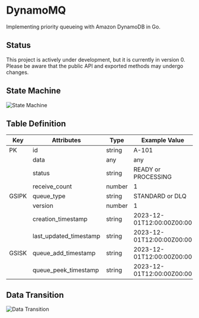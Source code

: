 # DynamoMQ

Implementing priority queueing with Amazon DynamoDB in Go.

## Status

This project is actively under development, but it is currently in version 0. Please be aware that the public API and exported methods may undergo changes.


## State Machine

![State Machine](https://cacoo.com/diagrams/DjoA2pSKnhCghTYM-4B362.png) 

## Table Definition

| Key   | Attributes               | Type   | Example Value             |
|-------|--------------------------|--------|---------------------------|
| PK    | id                       | string | A-101                     |
|       | data                     | any    | any                       |
|       | status                   | string | READY or PROCESSING       |
|       | receive_count            | number | 1                         |
| GSIPK | queue_type               | string | STANDARD or DLQ           |
|       | version                  | number | 1                         |
|       | creation_timestamp       | string | 2023-12-01T12:00:00Z00:00 |
|       | last_updated_timestamp   | string | 2023-12-01T12:00:00Z00:00 |
| GSISK | queue_add_timestamp      | string | 2023-12-01T12:00:00Z00:00 |
|       | queue_peek_timestamp     | string | 2023-12-01T12:00:00Z00:00 |

## Data Transition

![Data Transition](https://cacoo.com/diagrams/DjoA2pSKnhCghTYM-D143B.png)